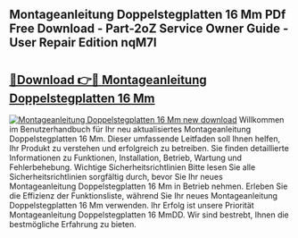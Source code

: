 ## Montageanleitung Doppelstegplatten 16 Mm PDf Free Download - Part-2oZ Service Owner Guide - User Repair Edition nqM7l

# <h2><a href="http://df8abl.blite.top/?on=Montageanleitung+Doppelstegplatten+16+Mm">🔗Download 👉🔴 Montageanleitung Doppelstegplatten 16 Mm</a></h2>

[![Montageanleitung Doppelstegplatten 16 Mm new download](https://i.imgur.com/lujVjoI.png)](http://df8abl.blite.top/?on=Montageanleitung+Doppelstegplatten+16+Mm)
Willkommen im Benutzerhandbuch für Ihr neu aktualisiertes Montageanleitung Doppelstegplatten 16 Mm. Dieser umfassende Leitfaden soll Ihnen helfen, Ihr Produkt zu verstehen und erfolgreich zu betreiben. Sie finden detaillierte Informationen zu Funktionen, Installation, Betrieb, Wartung und Fehlerbehebung. Wichtige Sicherheitsrichtlinien Bitte lesen Sie alle Sicherheitsrichtlinien sorgfältig durch, bevor Sie Ihr neues Montageanleitung Doppelstegplatten 16 Mm in Betrieb nehmen. Erleben Sie die Effizienz der Funktionsliste, während Sie Ihr neues Montageanleitung Doppelstegplatten 16 Mm verwenden. Ihr Erfolg ist unsere Priorität Montageanleitung Doppelstegplatten 16 MmDD. Wir sind bestrebt, Ihnen die bestmögliche Erfahrung zu bieten.
